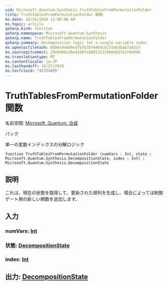 ```yaml
---
uid: Microsoft.Quantum.Synthesis.TruthTablesFromPermutationFolder
title: TruthTablesFromPermutationFolder 関数
ms.date: 10/26/2020 12:00:00 AM
ms.topic: article
qsharp.kind: function
qsharp.namespace: Microsoft.Quantum.Synthesis
qsharp.name: TruthTablesFromPermutationFolder
qsharp.summary: Decomposition logic for a single variable index
ms.openlocfilehash: 6b00c9e880ed7b7b3bf446dcb17dab3bab7a83a7
ms.sourcegitcommit: 29e0d88a30e4166fa580132124b0eb57e1f0e986
ms.translationtype: MT
ms.contentlocale: ja-JP
ms.lasthandoff: 10/27/2020
ms.locfileid: "92724455"
---
```

# <a name="truthtablesfrompermutationfolder-function"></a>TruthTablesFromPermutationFolder 関数

名前空間: [Microsoft. Quantum. 合成](xref:Microsoft.Quantum.Synthesis)

パック [](https://nuget.org/packages/)


単一の変数インデックスの分解ロジック

```qsharp
function TruthTablesFromPermutationFolder (numVars : Int, state : Microsoft.Quantum.Synthesis.DecompositionState, index : Int) : Microsoft.Quantum.Synthesis.DecompositionState
```


## <a name="description"></a>説明

これは、現在の状態を取得して、更新された順列を生成し、場合によっては制御ゲート用の新しい関数を追加します。

## <a name="input"></a>入力

### <a name="numvars--int"></a>numVars: [Int](xref:microsoft.quantum.lang-ref.int)




### <a name="state--decompositionstate"></a>状態: [DecompositionState](xref:Microsoft.Quantum.Synthesis.DecompositionState)




### <a name="index--int"></a>index: [Int](xref:microsoft.quantum.lang-ref.int)





## <a name="output--decompositionstate"></a>出力: [DecompositionState](xref:Microsoft.Quantum.Synthesis.DecompositionState)

